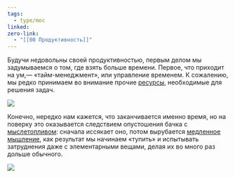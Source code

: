```yaml
---
tags:
  - type/moc
linked: 
zero-link:
  - "[[00 Продуктивность]]"
---
```

Будучи недовольны своей продуктивностью, первым делом мы задумываемся о том, где взять больше времени. Первое, что приходит на ум,— «тайм-менеджмент», или управление временем. К сожалению, мы редко принимаем во внимание прочие [ресурсы](Ресурсы%20человека.md), необходимые для решения задач.

![](screen%2039.png)

Конечно, нередко нам кажется, что заканчивается именно время, но на поверку это оказывается следствием опустошения бачка с [мыслетопливом](Мыслетопливо.md): сначала иссякает оно, потом вырубается [медленное мышление](Мышление%20по%20Даниэлю%20Канеману.md), как результат мы начинаем «тупить» и испытывать затруднения даже с элементарными вещами, делая их во много раз дольше обычного.

![](Модель%20устройства%20мозга%20согласно%20Тима%20Урбана.md#^cc50ea)
